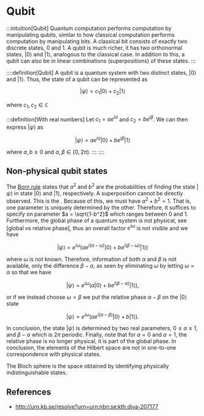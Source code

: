 # Qubit

:::intuition[Qubit]
Quantum computation performs computation by manipulating qubits, similar to how classical computation performs computation by manipulating bits. A classical bit consists of exactly two discrete states, $0$ and $1$. A qubit is much richer, it has two orthonormal states, $|0⟩$ and $|1⟩$, analogous to the classical case. In addition to this, a qubit can also be in linear combinations (superpositions) of these states.
:::

::::definition[Qubit]
A qubit is a quantum system with two distinct states, $|0⟩$ and $|1⟩$. Thus, the state of a qubit can be represented as

$$
|ψ⟩ = c_1 |0⟩ + c_2 |1⟩
$$

where $c_1, c_2 ∈ ℂ$

:::definition[With real numbers]
Let $c_1 = a e^{iα}$ and $c_2 = b e^{iβ}$. We can then express $\vert\psi\rangle$ as

$$
|ψ⟩ = a e^{iα} |0⟩ + b e^{iβ} |1⟩
$$

where $a, b \ge 0$ and $α, β ∈ [0, 2π)$.
:::
::::

## Non-physical qubit states

The [Born rule]() states that $a^2$ and $b^2$ are the probabilities of finding the state $\vert\psi\rangle$ in state $\vert0\rangle$ and $\vert1\rangle$, respectively. A superposition cannot be directly observed. This is the . Because of this, we must have $a^2+b^2 = 1$. That is, one parameter is uniquely determined by the other. Therefore, it suffices to specify on parameter $a = \sqrt{1-b^2}$ which ranges between $0$ and $1$. Furthermore, the global phase of a quantum system is not physical, see [global vs relative phase], thus an overall factor $e^{i\omega}$ is not visible and we have

$$
\vert\psi\rangle = e^{i\omega}\left( a e^{i(\alpha-\omega)} \vert0\rangle + b e^{i(\beta-\omega)} \vert1\rangle \right)
$$

where $\omega$ is not known. Therefore, information of both $\alpha$ and $\beta$ is not available, only the difference $\beta-\alpha$, as seen by eliminating $\omega$ by letting $\omega = \alpha$ so that we have

$$
\vert\psi\rangle = e^{i\omega}\left( a\vert0\rangle+be^{i(\beta-\alpha)}\vert1\rangle \right),
$$

or if we instead choose $\omega = \beta$ we put the relative phase $\alpha-\beta$ on the $\vert0\rangle$ state

$$
\vert\psi\rangle = e^{i\omega}\left( ae^{i(\alpha-\beta)}\vert0\rangle+b\vert1\rangle \right).
$$

In conclusion, the state $\vert\psi\rangle$ is determined by two real parameters, $0 \le a \le 1$, and $\beta - \alpha$ which is $2\pi$ periodic. Finally, note that for $a = 0$ and $a = 1$, the relative phase is no longer physical, it is part of the global phase. In conclusion, the elements of the Hilbert space are not in one-to-one correspondence with physical states.

The Bloch sphere is the space obtained by identifying physically indistinguishable states.

## References

* http://urn.kb.se/resolve?urn=urn:nbn:se:kth:diva-207177
